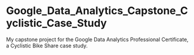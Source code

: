 # Google_Data_Analytics_Capstone_Cyclistic_Case_Study
My capstone project for the Google Data Analytics Professional Certificate, a Cyclistic Bike Share case study. 
